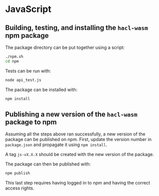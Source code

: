 # JavaScript

## Building, testing, and installing the `hacl-wasm` npm package

The package directory can be put together using a script:

```bash
./npm.sh
cd npm
```

Tests can be run with:

```bash
node api_test.js
```

The package can be installed with:

```bash
npm install
```


## Publishing a new version of the `hacl-wasm` package to npm

Assuming all the steps above ran successfully, a new version of the package
can be published on npm. First, update the version number in `package.json`
and propagate it using `npm install`.

A tag `js-vX.X.X` should be created with the new version of the package.

The package can then be published with:

```bash
npm publish
```

This last step requires having logged in to npm and having the correct
access rights.
